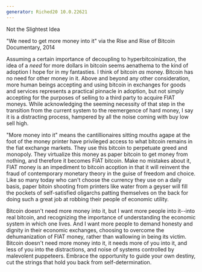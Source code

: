 ```yaml
---
generator: Riched20 10.0.22621
---
```


Not the Slightest Idea

\"We need to get more money into it\" via the Rise and Rise of Bitcoin
Documentary, 2014

Assuming a certain importance of decoupling to hyperbitcoinization, the
idea of a *need* for more dollars in bitcoin seems aenathema to the kind
of adoption I hope for in my fantasties. I think of bitcoin *as* money.
Bitcoin has no need for other money in it. Above and beyond any other
consideration, more human beings accepting and using bitcoin in
exchanges for goods and services represents a practical pinnacle in
adoption, but not simply accepting for the purposes of selling to a
third party to acquire FIAT moneys. While acknowledging the seeming
necessity of that step in the transition from the current system to the
reemergence of hard money, I say it is a distracting process, hampered
by all the noise coming with buy low sell high.

\"More money into it\" means the cantillionaires sitting mouths agape at
the foot of the money printer have privileged access to what bitcoin
remains in the fiat exchange markets. They use this bitcoin to
perpetuate greed and monopoly. They virtualize this money as paper
bitcoin to get money from nothing, and therefore it becomes FIAT
bitcoin. Make no mistakes about it, FIAT money is an impediment to
bitcoin acoption in that it will reinvent the fraud of contemporary
monetary theory in the guise of freedom and choice. Like so many today
who can\'t choose the currency they use on a daily basis, paper bitoin
shooting from printers like water from a geyser will fill the pockets of
self-satisfied oligarchs patting themselves on the back for doing such a
great job at robbing their people of economic utility.

Bitcoin doesn\'t need more money into it, but I want more people into
it\--into real bitcoin, and recognizing the importance of understanding
the economic system in which one lives. And I want more people to demand
honesty and dignity in their economic exchanges, choosing to overcome
the dehumanization of FIAT money, rather than wallowing in being its
victim. Bitcoin doesn\'t need more money into it, it needs more of you
into it, and less of you into the distractions, and noise of systems
controlled by malevolent puppeteers. Embrace the opportunity to guide
your own destiny, cut the strings that hold you back from
self-determination.
